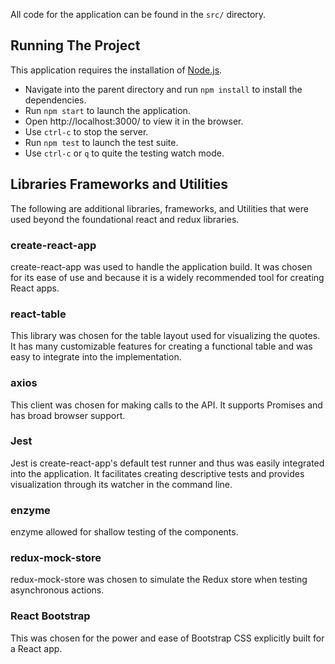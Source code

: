 All code for the application can be found in the `src/` directory.

## Running The Project
This application requires the installation of [Node.js](https://nodejs.org/).
* Navigate into the parent directory and run `npm install` to install the dependencies.
* Run `npm start` to launch the application.
* Open http://localhost:3000/ to view it in the browser.
* Use `ctrl-c` to stop the server.
* Run `npm test` to launch the test suite.
* Use `ctrl-c` or `q` to quite the testing watch mode.

## Libraries Frameworks and Utilities
The following are additional libraries, frameworks, and Utilities that were used beyond the foundational react and redux libraries.
### create-react-app
create-react-app was used to handle the application build. It was chosen for its ease of use and because it is a widely recommended tool for creating React apps.
### react-table
This library was chosen for the table layout used for visualizing the quotes. It has many customizable features for creating a functional table and was easy to integrate into the implementation.
### axios
This client was chosen for making calls to the API. It supports Promises and has broad browser support.
### Jest
Jest is create-react-app's default test runner and thus was easily integrated into the application. It facilitates creating descriptive tests and provides visualization through its watcher in the command line.
### enzyme
enzyme allowed for shallow testing of the components.
### redux-mock-store
redux-mock-store was chosen to simulate the Redux store when testing asynchronous actions.
### React Bootstrap
This was chosen for the power and ease of Bootstrap CSS explicitly built for a React app.
